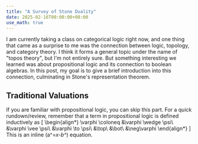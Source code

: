 ```yaml
---
title: "A Survey of Stone Duality"
date: 2025-02-16T00:00:00+08:00
use_math: true
---
```


I am currently taking a class on categorical logic right now, and one thing that came as a surprise to me was the connection between logic, topology, and category theory. I think it forms a general topic under the name of "topos theory", but I'm not entirely sure. But something interesting we learned was about propositional logic and its connection to boolean algebras. In this post, my goal is to give a brief introduction into this connection, culminating in
Stone's representation theorem.

## Traditional Valuations
If you are familiar with propositional logic, you can skip this part. For a quick rundown/review, remember that a term in propositional logic is defined
inductively as 
\[
\begin{align*} 
\varphi \coloneq &\varphi \wedge \psi\\
                 &\varphi \vee \psi\\
				 &\varphi \to  \psi\\
				 &\top\\
				 &\bot\\
				 &\neg\varphi
\end{align*}
\]
This is an inline \(a^*=x-b^*\) equation.

